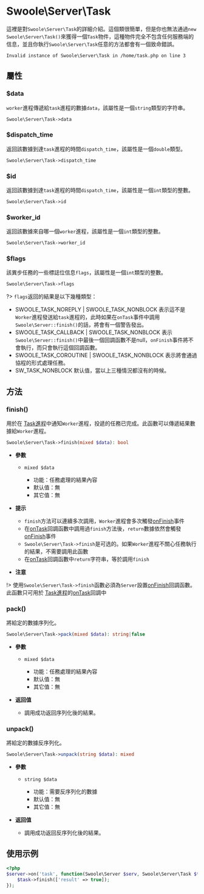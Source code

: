 # Swoole\Server\Task

這裡是對`Swoole\Server\Task`的詳細介紹。這個類很簡單，但是你也無法通過`new Swoole\Server\Task()`來獲得一個`Task`物件，這種物件完全不包含任何服務端的信息，並且你執行`Swoole\Server\Task`任意的方法都會有一個致命錯誤。

```shell
Invalid instance of Swoole\Server\Task in /home/task.php on line 3
```

## 屬性

### $data
`worker`進程傳遞給`task`進程的數據`data`，該屬性是一個`string`類型的字符串。

```php
Swoole\Server\Task->data
```

### $dispatch_time
返回該數據到達`task`進程的時間`dispatch_time`，該屬性是一個`double`類型。

```php
Swoole\Server\Task->dispatch_time
```

### $id
返回該數據到達`task`進程的時間`dispatch_time`，該屬性是一個`int`類型的整數。

```php
Swoole\Server\Task->id
```

### $worker_id
返回該數據來自哪一個`worker`進程，該屬性是一個`int`類型的整數。

```php
Swoole\Server\Task->worker_id
```

### $flags
該異步任務的一些標誌位信息`flags`，該屬性是一個`int`類型的整數。

```php
Swoole\Server\Task->flags
```

?> `flags`返回的結果是以下幾種類型：  
  - SWOOLE_TASK_NOREPLY | SWOOLE_TASK_NONBLOCK 表示這不是`Worker`進程發送給`task`進程的，此時如果在`onTask`事件中調用`Swoole\Server::finish()`的話，將會有一個警告發出。  
  - SWOOLE_TASK_CALLBACK | SWOOLE_TASK_NONBLOCK 表示`Swoole\Server::finish()`中最後一個回調函數不是null，`onFinish`事件將不會執行，而只會執行這個回調函數。 
  - SWOOLE_TASK_COROUTINE | SWOOLE_TASK_NONBLOCK 表示將會通過協程的形式處理任務。 
  - SW_TASK_NONBLOCK 默认值，當以上三種情況都沒有的時候。

## 方法

### finish()

用於在 [Task進程](/learn?id=taskworker進程)中通知`Worker`進程，投遞的任務已完成。此函數可以傳遞結果數據給`Worker`進程。

```php
Swoole\Server\Task->finish(mixed $data): bool
```

  * **參數**

    * `mixed $data`

      * 功能：任務處理的結果內容
      * 默认值：無
      * 其它值：無

  * **提示**
    * `finish`方法可以連續多次調用，`Worker`進程會多次觸發[onFinish](/server/events?id=onfinish)事件
    * 在[onTask](/server/events?id=ontask)回調函數中調用過`finish`方法後，`return`數據依然會觸發[onFinish](/server/events?id=onfinish)事件
    * `Swoole\Server\Task->finish`是可选的。如果`Worker`進程不關心任務執行的結果，不需要調用此函數
    * 在[onTask](/server/events?id=ontask)回調函數中`return`字符串，等於調用`finish`

  * **注意**

  !> 使用`Swoole\Server\Task->finish`函數必須為`Server`設置[onFinish](/server/events?id=onfinish)回調函數。此函數只可用於 [Task進程](/learn?id=taskworker進程)的[onTask](/server/events?id=ontask)回調中

### pack()

將給定的數據序列化。

```php
Swoole\Server\Task->pack(mixed $data): string|false
```

  * **參數**

    * `mixed $data`

      * 功能：任務處理的結果內容
      * 默认值：無
      * 其它值：無

  * **返回值**
    * 調用成功返回序列化後的結果。 

### unpack()

將給定的數據反序列化。

```php
Swoole\Server\Task->unpack(string $data): mixed
```

  * **參數**

    * `string $data`

      * 功能：需要反序列化的數據
      * 默认值：無
      * 其它值：無

  * **返回值**
    * 調用成功返回反序列化後的結果。 

## 使用示例
```php
<?php
$server->on('task', function(Swoole\Server $serv, Swoole\Server\Task $task) {
    $task->finish(['result' => true]);
});
```
